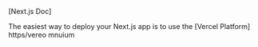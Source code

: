 
[Next.js Doc] 
  
The easiest way to deploy your Next.js app is to use the [Vercel Platform] https/vereo mnuium
